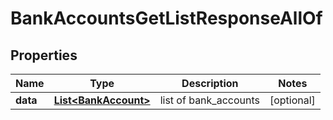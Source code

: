 

# BankAccountsGetListResponseAllOf


## Properties

| Name | Type | Description | Notes |
|------------ | ------------- | ------------- | -------------|
|**data** | [**List&lt;BankAccount&gt;**](BankAccount.md) | list of bank_accounts |  [optional] |



